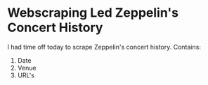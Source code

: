 # Webscraping Led Zeppelin's Concert History
I had time off today to scrape Zeppelin's concert history. 
Contains:
1. Date
2. Venue 
3. URL's
